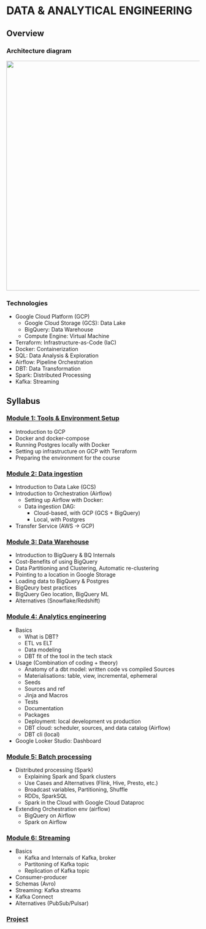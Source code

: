 # DATA & ANALYTICAL ENGINEERING


## Overview

### Architecture diagram
<img src="https://images.datacamp.com/image/upload/v1691745028/image1_3ea61fa567.png" style="width: 600px; height: auto;"/>


### Technologies
* Google Cloud Platform (GCP)
  * Google Cloud Storage (GCS): Data Lake
  * BigQuery: Data Warehouse
  * Compute Engine: Virtual Machine
* Terraform: Infrastructure-as-Code (IaC)
* Docker: Containerization
* SQL: Data Analysis & Exploration
* Airflow: Pipeline Orchestration
* DBT: Data Transformation
* Spark: Distributed Processing
* Kafka: Streaming

## Syllabus

### [Module 1: Tools & Environment Setup](/01-docker-terraform/)

* Introduction to GCP
* Docker and docker-compose 
* Running Postgres locally with Docker
* Setting up infrastructure on GCP with Terraform
* Preparing the environment for the course


### [Module 2: Data ingestion](/02-workflow-orchestration/02)

* Introduction to Data Lake (GCS) 
* Introduction to Orchestration (Airflow) 
  * Setting up Airflow with Docker: 
  * Data ingestion DAG: 
    * Cloud-based, with GCP (GCS + BigQuery)
    * Local, with Postgres
* Transfer Service (AWS -> GCP)



### [Module 3: Data Warehouse](/03-data-warehouse/)
* Introduction to BigQuery & BQ Internals
* Cost-Benefits of using BigQuery
* Data Partitioning and Clustering, Automatic re-clustering 
* Pointing to a location in Google Storage
* Loading data to BigQuery & Postgres
* BigQeury best practices
* BigQuery Geo location, BigQuery ML 
* Alternatives (Snowflake/Redshift)



### [Module 4: Analytics engineering](/04-analytical-engineering/)
* Basics 
    * What is DBT?
    * ETL vs ELT 
    * Data modeling
    * DBT fit of the tool in the tech stack
* Usage (Combination of coding + theory)
    * Anatomy of a dbt model: written code vs compiled Sources
    * Materialisations: table, view, incremental, ephemeral  
    * Seeds 
    * Sources and ref  
    * Jinja and Macros 
    * Tests  
    * Documentation 
    * Packages 
    * Deployment: local development vs production 
    * DBT cloud: scheduler, sources, and data catalog (Airflow)
    * DBT cli (local)
* Google Looker Studio: Dashboard



### [Module 5: Batch processing](/05-batch-processing)

* Distributed processing (Spark) 
    * Explaining Spark and Spark clusters
    * Use Cases and Alternatives (Flink, Hive, Presto, etc.)
    * Broadcast variables, Partitioning, Shuffle
    * RDDs, SparkSQL
    * Spark in the Cloud with Google Cloud Dataproc
* Extending Orchestration env (airflow)
    * BigQuery on Airflow
    * Spark on Airflow 



### [Module 6: Streaming](06-stream-processing)

* Basics
    * Kafka and Internals of Kafka, broker
    * Partitoning of Kafka topic
    * Replication of Kafka topic
* Consumer-producer
* Schemas (Avro)
* Streaming: Kafka streams
* Kafka Connect
* Alternatives (PubSub/Pulsar)



### [Project](https://github.com/aayomide/crypto_analytics_engineering/)
